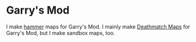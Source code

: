 # Garry's Mod
I make [hammer](hammer.md) maps for Garry's Mod. I mainly make [Deathmatch Maps](hammer.md#deathmatch-maps) for Garry's Mod, but I make sandbox maps, too.
